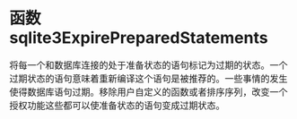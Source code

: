 # 函数sqlite3ExpirePreparedStatements
<font face="微软雅黑" size="3px">

将每一个和数据库连接的处于准备状态的语句标记为过期的状态。一个过期状态的语句意味着重新编译这个语句是被推荐的。一些事情的发生使得数据库语句过期。移除用户自定义的函数或者排序序列，改变一个授权功能这些都可以使准备状态的语句变成过期状态。
